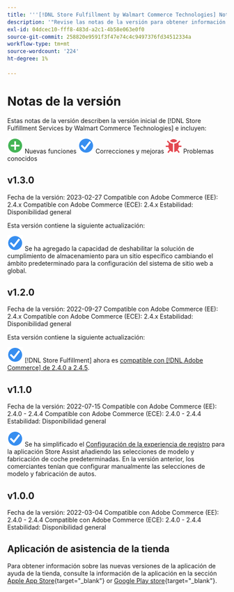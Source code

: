 ```yaml
---
title: '''[!DNL Store Fulfillment by Walmart Commerce Technologies] Notas de la versión'
description: '"Revise las notas de la versión para obtener información sobre todas las [!DNL Store Fulfillment by Walmart Commerce Technologies] versiones".'
exl-id: 04dcec10-fff8-483d-a2c1-4b58e063e0f0
source-git-commit: 258820e9591f3f47e74c4c9497376fd34512334a
workflow-type: tm+mt
source-wordcount: '224'
ht-degree: 1%

---
```


# Notas de la versión

Estas notas de la versión describen la versión inicial de [!DNL Store Fulfillment Services by Walmart Commerce Technologies] e incluyen:

![Nuevo](../assets/new.svg) Nuevas funciones
![Se ha corregido un problema](../assets/fix.svg) Correcciones y mejoras
![Problema conocido](../assets/bug.svg) Problemas conocidos

## v1.3.0

Fecha de la versión: 2023-02-27 Compatible con Adobe Commerce (EE): 2.4.x Compatible con Adobe Commerce (ECE): 2.4.x Estabilidad: Disponibilidad general

Esta versión contiene la siguiente actualización:

![Nuevo](../assets/fix.svg)<!-- WMTP-795 --> Se ha agregado la capacidad de deshabilitar la solución de cumplimiento de almacenamiento para un sitio específico cambiando el ámbito predeterminado para la configuración del sistema de sitio web a global.

## v1.2.0

Fecha de la versión: 2022-09-27 Compatible con Adobe Commerce (EE): 2.4.x Compatible con Adobe Commerce (ECE): 2.4.x Estabilidad: Disponibilidad general

Esta versión contiene la siguiente actualización:

![Nuevo](../assets/fix.svg) [!DNL Store Fulfillment] ahora es [compatible con [!DNL Adobe Commerce] de 2.4.0 a 2.4.5](https://experienceleague.adobe.com/docs/commerce-operations/release/product-availability.html).


## v1.1.0

Fecha de la versión: 2022-07-15 Compatible con Adobe Commerce (EE): 2.4.0 - 2.4.4 Compatible con Adobe Commerce (ECE): 2.4.0 - 2.4.4 Estabilidad: Disponibilidad general

![Nuevo](../assets/fix.svg)<!-- WMTP-731 --> Se ha simplificado el [Configuración de la experiencia de registro](check-in-experience-setup.md) para la aplicación Store Assist añadiendo las selecciones de modelo y fabricación de coche predeterminadas. En la versión anterior, los comerciantes tenían que configurar manualmente las selecciones de modelo y fabricación de autos.

## v1.0.0

Fecha de la versión: 2022-03-04 Compatible con Adobe Commerce (EE): 2.4.0 - 2.4.4 Compatible con Adobe Commerce (ECE): 2.4.0 - 2.4.4 Estabilidad: Disponibilidad general

## Aplicación de asistencia de la tienda

Para obtener información sobre las nuevas versiones de la aplicación de ayuda de la tienda, consulte la información de la aplicación en la sección [Apple App Store](https://apps.apple.com/us/app/store-assist-by-walmart/id1609281539){target="_blank"} or [Google Play store](https://play.google.com/store/apps/details?id=com.walmart.faas.storeassist){target="_blank"}.
